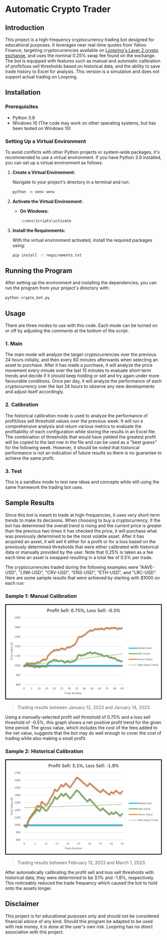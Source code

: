 # Automatic Crypto Trader


## Introduction
This project is a high-frequency cryptocurrency trading bot designed for educational purposes. It leverages near real-time 
quotes from Yahoo Finance, targeting cryptocurrencies available on [Loopring's Layer 2 crypto exchange](https://loopring.org/#/), 
and uses the nominal 0.25% swap fee found on the exchange. The bot is equipped with features such as manual and automatic 
calibration of profit/loss sell thresholds based on historical data, and the ability to save trade history to Excel for 
analysis. This version is a simulation and does not support actual trading on Loopring.


## Installation
### Prerequisites
- Python 3.9
- Windows 10 (The code may work on other operating systems, but has been tested on Windows 10)

### Setting Up a Virtual Environment
To avoid conflicts with other Python projects or system-wide packages, it's recommended to use a virtual environment. If you have Python 3.9 installed, you can set up a virtual environment as follows:

1. **Create a Virtual Environment:**
   
   Navigate to your project's directory in a terminal and run:
   ```bash
   python -m venv venv
   ```
3. **Activate the Virtual Environment:**
   - **On Windows:**
     ```bash
     .\venv\Scripts\activate
     ```

4. **Install the Requirements:**

   With the virtual environment activated, install the required packages using:
   ```bash
   pip install -r requirements.txt
   ```

## Running the Program
After setting up the environment and installing the dependencies, you can run the program from your project's directory with:
   ```bash
   python crypto_bot.py
   ```

## Usage
There are three modes to use with this code. Each mode can be turned on or off by adjusting the comments at the bottom
of the script.
### 1. Main
   The main mode will analyze the target cryptocurrencies over the previous 24 hours initially, and then every 60 minutes
   afterwards when selecting an asset to purchase. After it has made a purchase, it will analyze the price movement every
   minute over the last 15 minutes to evaluate short-term trends and decide if it should keep holding or sell and try again
   under more favourable conditions. Once per day, it will analyze the performance of each cryptocurrency over the last 
   24 hours to observe any new developments and adjust itself accordingly.

### 2. Calibration
   The historical calibration mode is used to analyze the performance of profit/loss sell threshold values over the previous week. 
   It will run a comprehensive analysis and return various metrics to evaluate the profitability of each configuration 
   while storing the results in an Excel file. The combination of thresholds that would have yielded the greatest profit 
   will be copied to the last row in the file and can be used as a "best guess" for the following week. However, it 
   should be noted that historical performance is not an indication of future results so there is no guarantee to achieve
   the same profit.

### 3. Test
   This is a sandbox mode to test new ideas and concepts while still using the same framework the trading bot uses.

## Sample Results
Since this bot is meant to trade at high-frequencies, it uses very short-term trends to make its decisions. When choosing
to buy a cryptocurrency, if the bot has determined the overall trend is rising and the current price is greater than the 
previous two times it has checked the price, it will purchase what was previously determined to be the most volatile asset. 
After it has acquired an asset, it will sell it either for a profit or for a loss based on the previously determined 
thresholds that were either calibrated with historical data or manually provided by the user. Note that 0.25% is taken as 
a fee each time an asset is swapped resulting in a total fee of 0.5% per trade.

The cryptocurrencies traded during the following examples were "AAVE-USD", "LINK-USD", "CRV-USD", "ENS-USD", "ETH-USD", 
and "LRC-USD". Here are some sample results that were achieved by starting with $1000 on each run:

### Sample 1: Manual Calibration
![Sample Result 1](sample1.png)
>Trading results between January 12, 2023 and January 14, 2023.

Using a manually-selected profit sell threshold of 0.75% and a loss sell threshold of -0.5%, this graph shows a net positive 
profit trend for the given time period. The gross value, which includes the cost of the fees added to the net value, suggests 
that the bot may do well enough to cover the cost of trading while also making a small profit. 

### Sample 2: Historical Calibration
![Sample Result 2](sample2.png)
>Trading results between February 13, 2023 and March 1, 2023.

After automatically calibrating the profit sell and loss sell thresholds with historical data, they were determined to 
be 3.1% and -1.8%, respectively. This noticeably reduced the trade frequency which caused the bot to hold onto the assets
longer.


## Disclaimer
This project is for educational purposes only and should not be considered financial advice of any kind. Should this 
program be adapted to be used with real money, it is done at the user's own risk. Loopring has no direct association with 
this project.


